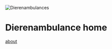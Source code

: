 ![Dierenambulances](https://www.dierenambulanceutrecht.nl/wp-content/uploads/2019/08/HOME_101.jpg)

# Dierenambulance home

[about](pages/about.md)
